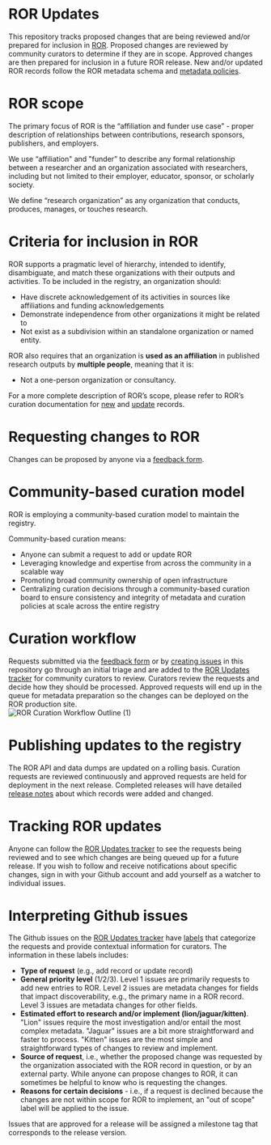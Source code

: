 # ROR Updates
This repository tracks proposed changes that are being reviewed and/or prepared for inclusion in [ROR](https://ror.org/). Proposed changes are reviewed by community curators to determine if they are in scope. Approved changes are then prepared for inclusion in a future ROR release. New and/or updated ROR records follow the ROR metadata schema and [metadata policies](https://github.com/ror-community/ror-updates/wiki/ROR-Metadata-Policies).
# ROR scope
The primary focus of ROR is the “affiliation and funder use case” - proper description of relationships between contributions, research sponsors, publishers, and employers. 

We use “affiliation" and "funder” to describe any formal relationship between a researcher and an organization associated with researchers, including but not limited to their employer, educator, sponsor, or scholarly society. 

We define “research organization” as any organization that conducts, produces, manages, or touches research.
# Criteria for inclusion in ROR
ROR supports a pragmatic level of hierarchy, intended to identify, disambiguate, and match these organizations with their outputs and activities. To be included in the registry, an organization should:
- Have discrete acknowledgement of its activities in sources like affiliations and funding acknowledgements
- Demonstrate independence from other organizations it might be related to
- Not exist as a subdivision within an standalone organization or named entity.

ROR also requires that an organization is **used as an affiliation** in published research outputs by **multiple people**, meaning that it is:
- Not a one-person organization or consultancy.

For a more complete description of ROR’s scope, please refer to ROR’s curation documentation for [new](https://github.com/ror-community/ror-updates/wiki/Curator-Evaluation-Workflow:-New-Records) and [update](https://github.com/ror-community/ror-updates/wiki/Curator-Evaluation-Workflow:-Updates-to-Existing-Records) records.

# Requesting changes to ROR
Changes can be proposed by anyone via a [feedback form](https://curation-request.ror.org). 

# Community-based curation model
ROR is employing a community-based curation model to maintain the registry. 

Community-based curation means:
- Anyone can submit a request to add or update ROR
- Leveraging knowledge and expertise from across the community in a scalable way
- Promoting broad community ownership of open infrastructure
- Centralizing curation decisions through a community-based curation board to ensure consistency and integrity of metadata and curation policies at scale across the entire registry

# Curation workflow
Requests submitted via the [feedback form](https://curation-request.ror.org) or by [creating issues](https://github.com/ror-community/ror-updates/issues/new/choose) in this repository go through an initial triage and are added to the [ROR Updates tracker](https://github.com/ror-community/ror-updates/projects/1) for community curators to review. Curators review the requests and decide how they should be processed. Approved requests will end up in the queue for metadata preparation so the changes can be deployed on the ROR production site.  
![ROR Curation Workflow Outline (1)](https://github.com/ror-community/ror-updates/assets/5152876/316d4220-d898-4ad4-b0f0-e94d4a63e816)


# Publishing updates to the registry
The ROR API and data dumps are updated on a rolling basis. Curation requests are reviewed continuously and approved requests are held for deployment in the next release. Completed releases will have detailed [release notes](https://github.com/ror-community/ror-updates/releases) about which records were added and changed.  

# Tracking ROR updates
Anyone can follow the [ROR Updates tracker](https://github.com/ror-community/ror-updates/projects/1) to see the requests being reviewed and to see which changes are being queued up for a future release. If you wish to follow and receive notifications about specific changes, sign in with your Github account and add yourself as a watcher to individual issues. 

# Interpreting Github issues
The Github issues on the [ROR Updates tracker](https://github.com/ror-community/ror-updates/projects/1) have [labels](https://github.com/ror-community/ror-updates/labels) that categorize the requests and provide contextual information for curators. The information in these labels includes:
- **Type of request** (e.g., add record or update record)
- **General priority level** (1/2/3). Level 1 issues are primarily requests to add new entries to ROR. Level 2 issues are metadata changes for fields that impact discoverability, e.g., the primary name in a ROR record. Level 3 issues are metadata changes for other fields. 
- **Estimated effort to research and/or implement (lion/jaguar/kitten)**. "Lion" issues require the most investigation and/or entail the most complex metadata. "Jaguar" issues are a bit more straightforward and faster to process. "Kitten" issues are the most simple and straightforward types of changes to review and implement.
- **Source of request**, i.e., whether the proposed change was requested by the organization associated with the ROR record in question, or by an external party. While anyone can propose changes to ROR, it can sometimes be helpful to know who is requesting the changes.
- **Reasons for certain decisions** - i.e., if a request is declined because the changes are not within scope for ROR to implement, an "out of scope" label will be applied to the issue. 

Issues that are approved for a release will be assigned a milestone tag that corresponds to the release version. 



